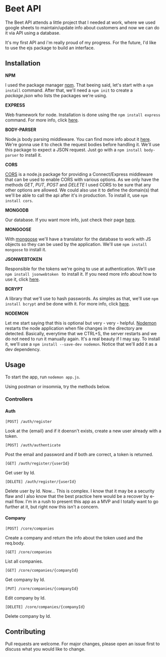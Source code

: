 # Beet API

The Beet API attends a little project that I needed at work, where we used google sheets to maintain/update info about customers and now we can do it via API using a database. 

It's my first API and i'm really proud of my progress. 
For the future, I'd like to use the ejs package to build an interface. 

## Installation

**NPM**

I used the package manager [npm](https://www.npmjs.com/). That beeing said, let's start with a `npm install` command. After that, we'll need a `npm init` to create a *package.json* who lists the packages we're using.

**EXPRESS**

Web framework for node. Installation is done using the `npm install express` command. For more info, click [here](https://www.npmjs.com/package/express).

**BODY-PARSER**

Node.js body parsing middleware. You can find more info about it [here](https://www.npmjs.com/package/body-parser). We're gonna use it to check the request bodies before handling it. We'll use this package to expect a JSON request. Just go with a `npm install body-parser` to install it. 

**CORS**

[CORS](https://www.npmjs.com/package/cors) is a node.js package for providing a Connect/Express middleware that can be used to enable CORS with various options. As we only have the methods *GET*, *PUT*, *POST* and *DELETE* I used CORS to be sure that any other options are allowed. We could also use it to define the domain(s) that we'll be able to call the api after it's in production. To install it, use `npm install cors`.


**MONGODB**

Our database. If you want more info, just check their page [here](https://www.mongodb.com/).

**MONGOOSE**

With [mongoose](https://mongoosejs.com/) we'll have a translator for the database to work with JS objects so they can be used by the application. We'll use `npm install mongoose` to install it. 

**JSONWEBTOKEN**

Responsible for the tokens we're going to use at authentication. We'll use `npm install jsonwebtoken ` to install it. If you need more info about how to use it, click [here](https://www.npmjs.com/package/jsonwebtoken).

**BCRYPT**

A library that we'll use to hash passwords. As simples as that, we'll use `npm install bcrypt` and be done with it. For more info, click [here](https://www.npmjs.com/package/bcrypt).

**NODEMON**

Let me start saying that this is optional but very - very - helpful. [Nodemon](https://www.npmjs.com/package/nodemon) restarts the node application when file changes in the directory are detected. Basically, everytime that we CTRL+S, the server restarts and we do not need to run it manually again. It's a real beauty if I may say. To install it, we'll use a `npm install --save-dev nodemon`. Notice that we'll add it as a dev dependency. 


## Usage

To start the app, run `nodemon app.js`.

Using postman or insomnia, try the methods below.

### Controllers

#### Auth

`
[POST]
/auth/register
`

Look at the {email} and if it doensn't exists, create a new user already with a token. 

`
[POST]
/auth/authenticate 
`

Post the email and password and if both are correct, a token is returned. 

`
[GET]
/auth/register/{userId}
`

Get user by Id. 

``
[DELETE]
/auth/register/{userId}
``

Delete user by Id. 
Now... This is complex. I know that it may be a security flaw and I also know that the best practice here would be a recover by e-mail flow. I'm in a rush to present this app as a MVP and I totally want to go further at it, but right now this isn't a concern. 

#### Company

`
[POST]
/core/companies
`

Create a company and return the info about the token used and the req.body. 

`
[GET]
/core/companies
`

List all companies. 

`
[GET]
/core/companies/{companyId}
`

Get company by Id. 

``
[PUT]
/core/companies/{companyId}
``

Edit company by Id. 

``
[DELETE]
/core/companies/{companyId}
``

Delete company by Id.

## Contributing
Pull requests are welcome. For major changes, please open an issue first to discuss what you would like to change.
